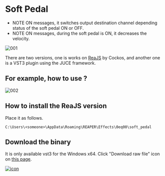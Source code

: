 # Soft Pedal
- NOTE ON messages, it switches output destination channel depending status of the soft pedal ON or OFF.
- NOTE ON messages, during the soft pedal is ON, it decreases the velocity.

![001](https://github.com/0eq00/SoftPedal/assets/90118026/20a72fa5-9205-4fd0-96e2-e57ced7b7515)

There are two versions, one is works on [ReaJS](https://www.reaper.fm/reaplugs/ "ReaPlugs") by Cockos, and another one is a VST3 plugin using the JUCE framework.

## For example, how to use ?

![002](https://github.com/0eq00/SoftPedal/assets/90118026/92d00502-63fb-466c-b612-f165fc962f1e)


## How to install the ReaJS version
Place it as follows.
```
C:\Users\<someone>\AppData\Roaming\REAPER\Effects\0eq00\soft_pedal
```

## Download the binary
It is only available vst3 for the Windows x64.
Click "Download raw file" icon on [this page](https://github.com/0eq00/winx64/blob/main/SoftPedal.vst3).

[![icon](https://github.com/0eq00/SostenutoPedal/assets/90118026/40b1e932-d237-4e1f-82c5-8b07874872a6)](https://github.com/0eq00/winx64/blob/main/SoftPedal.vst3)

